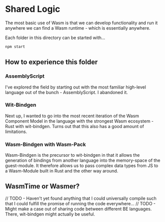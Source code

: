 # Shared Logic

The most basic use of Wasm is that we can develop functionality and run it anywhere we can find a Wasm runtime - which is essentially anywhere.

Each folder in this directory can be started with...
```bash
npm start
```

## How to experience this folder
### AssemblyScript
I've explored the field by starting out with the most familiar high-level language out of the bunch - AssemblyScript. I abandoned it.

### Wit-Bindgen
Next up, I wanted to go into the most recent iteration of the Wasm Component Model in the language with the strongest Wasm ecosystem - Rust with wit-bindgen. Turns out that this also has a good amount of limitations.

### Wasm-Bindgen with Wasm-Pack
Wasm-Bindgen is the precursor to wit-bindgen in that it allows the generation of bindings from another language into the memory-space of the guest-module. It therefore allows us to pass complex data types from JS to a Wasm-Module built in Rust and the other way around.

## WasmTime or Wasmer?
// TODO - Haven't yet found anything that I could universally compile such that I could fulfill the promise of running the code everywhere...
// TODO - Might make a case out of sharing code between different BE languages. There, wit-bindgen might actually be useful.

